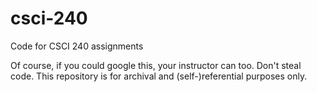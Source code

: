 # csci-240
Code for CSCI 240 assignments

Of course, if you could google this, your instructor can too. Don't steal code. This repository is for archival and (self-)referential purposes only.
